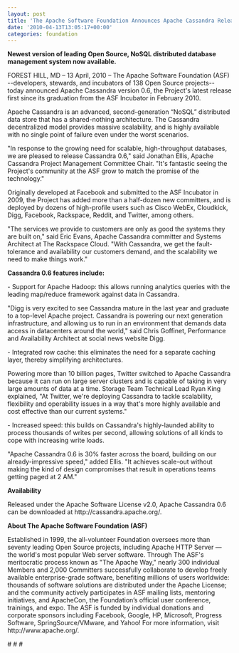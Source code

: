 ```yaml
---
layout: post
title: 'The Apache Software Foundation Announces Apache Cassandra Release 0.6 '
date: '2010-04-13T13:05:17+00:00'
categories: foundation
---
```

<strong>Newest version of leading Open Source, NoSQL distributed database management system now available.</strong>
<p>
FOREST HILL, MD – 13 April, 2010 – The Apache Software Foundation (ASF) --developers, stewards, and incubators of 138 Open Source projects-- today announced Apache Cassandra version 0.6, the Project's latest release first since its graduation from the ASF Incubator in February 2010.
<p>
Apache Cassandra is an advanced, second-generation “NoSQL” distributed data store that has a shared-nothing architecture. The Cassandra decentralized model provides massive scalability, and is highly available with no single point of failure even under the worst scenarios.
<p>
"In response to the growing need for scalable, high-throughput databases, we are pleased to release Cassandra 0.6," said Jonathan Ellis, Apache Cassandra Project Management Committee Chair. "It's fantastic seeing the Project's community at the ASF grow to match the promise of the technology."
<p>
Originally developed at Facebook and submitted to the ASF Incubator in 2009, the Project has added more than a half-dozen new committers, and is deployed by dozens of high-profile users such as Cisco WebEx, Cloudkick, Digg, Facebook, Rackspace, Reddit, and Twitter, among others.
<p>
"The services we provide to customers are only as good the systems they are built on," said Eric Evans, Apache Cassandra committer and Systems Architect at The Rackspace Cloud. "With Cassandra, we get the fault-tolerance and availability our customers demand, and the scalability we need to make things work."
<p>
<strong>Cassandra 0.6 features include:</strong>
<p>
- Support for Apache Hadoop: this allows running analytics queries with the leading map/reduce framework against data in Cassandra.
<p>
"Digg is very excited to see Cassandra mature in the last year and graduate to a top-level Apache project. Cassandra is powering our next generation infrastructure, and allowing us to run in an environment that demands data access in datacenters around the world," said Chris Goffinet, Performance and Availability Architect at social news website Digg.
<p>
- Integrated row cache: this eliminates the need for a separate caching layer, thereby simplifying architectures.
<p>
Powering more than 10 billion pages, Twitter switched to Apache Cassandra because it can run on large server clusters and is capable of taking in very large amounts of data at a time. Storage Team Technical Lead Ryan King explained, "At Twitter, we're deploying Cassandra to tackle scalability, flexibility and operability issues in a way that's more highly available and cost effective than our current systems."
<p>
- Increased speed: this builds on Cassandra's highly-launded ability to process thousands of writes per second, allowing solutions of all kinds to cope with increasing write loads.
<p>
"Apache Cassandra 0.6 is 30% faster across the board, building on our already-impressive speed," added Ellis. "It achieves scale-out without making the kind of design compromises that result in operations teams getting paged at 2 AM."
<p>
<strong>Availability</strong>
<p>
Released under the Apache Software License v2.0, Apache Cassandra 0.6 can be downloaded at http://cassandra.apache.org/.
<p>
<strong>About The Apache Software Foundation (ASF)</strong>
<p>
Established in 1999, the all-volunteer Foundation oversees more than seventy leading Open Source projects, including Apache HTTP Server — the world's most popular Web server software. Through The ASF's meritocratic process known as "The Apache Way," nearly 300 individual Members and 2,000 Committers successfully collaborate to develop freely available enterprise-grade software, benefiting millions of users worldwide: thousands of software solutions are distributed under the Apache License; and the community actively participates in ASF mailing lists, mentoring initiatives, and ApacheCon, the Foundation’s official user conference, trainings, and expo. The ASF is funded by individual donations and corporate sponsors including Facebook, Google, HP, Microsoft, Progress Software, SpringSource/VMware, and Yahoo! For more information, visit http://www.apache.org/.
<p>
# # #
